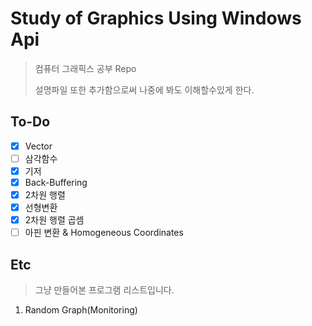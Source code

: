 # Study of Graphics Using Windows Api

> 컴퓨터 그래픽스 공부 Repo
>
> 설명파일 또한 추가함으로써 나중에 봐도 이해할수있게 한다.

## To-Do

- [x] Vector
- [ ] 삼각함수
- [x] 기저
- [x] Back-Buffering
- [x] 2차원 행렬
- [x] 선형변환
- [x] 2차원 행렬 곱셈
- [ ] 아핀 변환 & Homogeneous Coordinates

## Etc

> 그냥 만들어본 프로그램 리스트입니다.

1. Random Graph(Monitoring)
